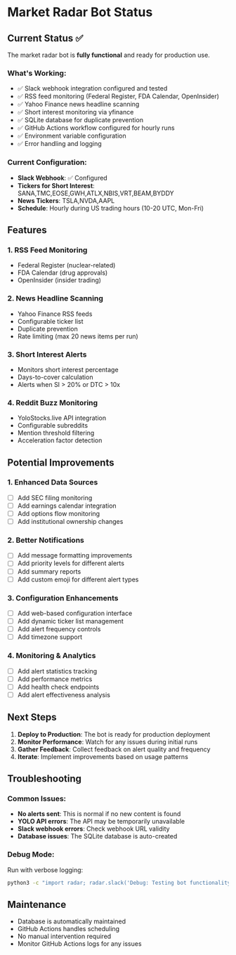 # Market Radar Bot Status

## Current Status ✅

The market radar bot is **fully functional** and ready for production use.

### What's Working:
- ✅ Slack webhook integration configured and tested
- ✅ RSS feed monitoring (Federal Register, FDA Calendar, OpenInsider)
- ✅ Yahoo Finance news headline scanning
- ✅ Short interest monitoring via yfinance
- ✅ SQLite database for duplicate prevention
- ✅ GitHub Actions workflow configured for hourly runs
- ✅ Environment variable configuration
- ✅ Error handling and logging

### Current Configuration:
- **Slack Webhook**: ✅ Configured
- **Tickers for Short Interest**: SANA,TMC,EOSE,GWH,ATLX,NBIS,VRT,BEAM,BYDDY
- **News Tickers**: TSLA,NVDA,AAPL
- **Schedule**: Hourly during US trading hours (10-20 UTC, Mon-Fri)

## Features

### 1. RSS Feed Monitoring
- Federal Register (nuclear-related)
- FDA Calendar (drug approvals)
- OpenInsider (insider trading)

### 2. News Headline Scanning
- Yahoo Finance RSS feeds
- Configurable ticker list
- Duplicate prevention
- Rate limiting (max 20 news items per run)

### 3. Short Interest Alerts
- Monitors short interest percentage
- Days-to-cover calculation
- Alerts when SI > 20% or DTC > 10x

### 4. Reddit Buzz Monitoring
- YoloStocks.live API integration
- Configurable subreddits
- Mention threshold filtering
- Acceleration factor detection

## Potential Improvements

### 1. Enhanced Data Sources
- [ ] Add SEC filing monitoring
- [ ] Add earnings calendar integration
- [ ] Add options flow monitoring
- [ ] Add institutional ownership changes

### 2. Better Notifications
- [ ] Add message formatting improvements
- [ ] Add priority levels for different alerts
- [ ] Add summary reports
- [ ] Add custom emoji for different alert types

### 3. Configuration Enhancements
- [ ] Add web-based configuration interface
- [ ] Add dynamic ticker list management
- [ ] Add alert frequency controls
- [ ] Add timezone support

### 4. Monitoring & Analytics
- [ ] Add alert statistics tracking
- [ ] Add performance metrics
- [ ] Add health check endpoints
- [ ] Add alert effectiveness analysis

## Next Steps

1. **Deploy to Production**: The bot is ready for production deployment
2. **Monitor Performance**: Watch for any issues during initial runs
3. **Gather Feedback**: Collect feedback on alert quality and frequency
4. **Iterate**: Implement improvements based on usage patterns

## Troubleshooting

### Common Issues:
- **No alerts sent**: This is normal if no new content is found
- **YOLO API errors**: The API may be temporarily unavailable
- **Slack webhook errors**: Check webhook URL validity
- **Database issues**: The SQLite database is auto-created

### Debug Mode:
Run with verbose logging:
```bash
python3 -c "import radar; radar.slack('Debug: Testing bot functionality')"
```

## Maintenance

- Database is automatically maintained
- GitHub Actions handles scheduling
- No manual intervention required
- Monitor GitHub Actions logs for any issues 